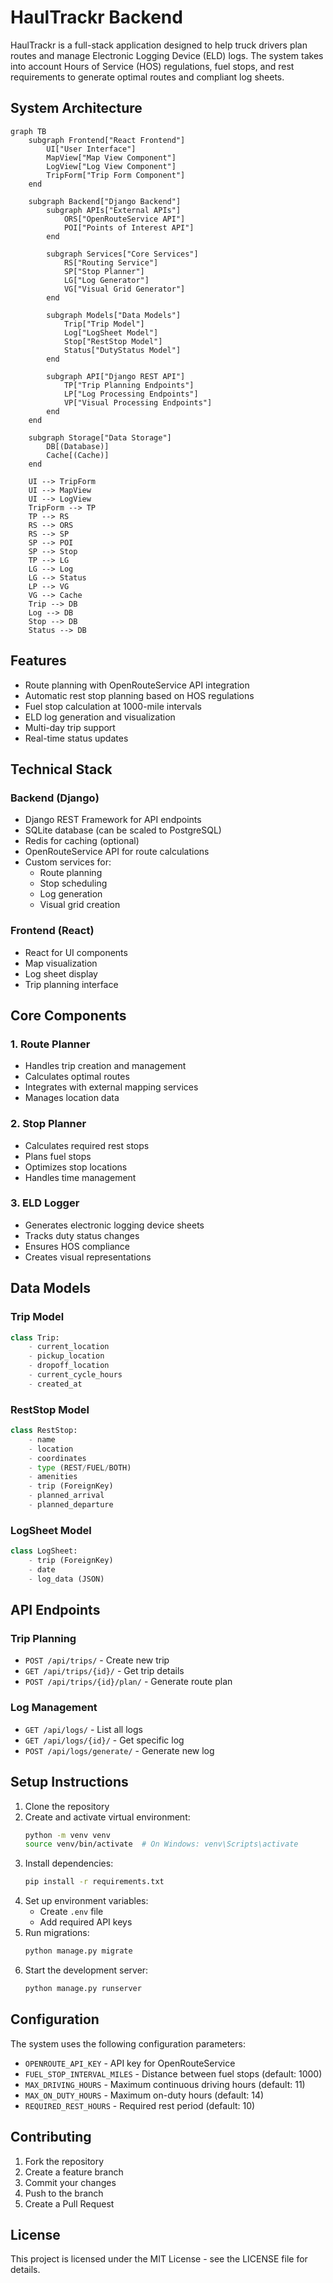 # HaulTrackr Backend

HaulTrackr is a full-stack application designed to help truck drivers plan routes and manage Electronic Logging Device (ELD) logs. The system takes into account Hours of Service (HOS) regulations, fuel stops, and rest requirements to generate optimal routes and compliant log sheets.

## System Architecture

```mermaid
graph TB
    subgraph Frontend["React Frontend"]
        UI["User Interface"]
        MapView["Map View Component"]
        LogView["Log View Component"]
        TripForm["Trip Form Component"]
    end

    subgraph Backend["Django Backend"]
        subgraph APIs["External APIs"]
            ORS["OpenRouteService API"]
            POI["Points of Interest API"]
        end

        subgraph Services["Core Services"]
            RS["Routing Service"]
            SP["Stop Planner"]
            LG["Log Generator"]
            VG["Visual Grid Generator"]
        end

        subgraph Models["Data Models"]
            Trip["Trip Model"]
            Log["LogSheet Model"]
            Stop["RestStop Model"]
            Status["DutyStatus Model"]
        end

        subgraph API["Django REST API"]
            TP["Trip Planning Endpoints"]
            LP["Log Processing Endpoints"]
            VP["Visual Processing Endpoints"]
        end
    end

    subgraph Storage["Data Storage"]
        DB[(Database)]
        Cache[(Cache)]
    end

    UI --> TripForm
    UI --> MapView
    UI --> LogView
    TripForm --> TP
    TP --> RS
    RS --> ORS
    RS --> SP
    SP --> POI
    SP --> Stop
    TP --> LG
    LG --> Log
    LG --> Status
    LP --> VG
    VG --> Cache
    Trip --> DB
    Log --> DB
    Stop --> DB
    Status --> DB
```

## Features

- Route planning with OpenRouteService API integration
- Automatic rest stop planning based on HOS regulations
- Fuel stop calculation at 1000-mile intervals
- ELD log generation and visualization
- Multi-day trip support
- Real-time status updates

## Technical Stack

### Backend (Django)

- Django REST Framework for API endpoints
- SQLite database (can be scaled to PostgreSQL)
- Redis for caching (optional)
- OpenRouteService API for route calculations
- Custom services for:
  - Route planning
  - Stop scheduling
  - Log generation
  - Visual grid creation

### Frontend (React)

- React for UI components
- Map visualization
- Log sheet display
- Trip planning interface

## Core Components

### 1. Route Planner

- Handles trip creation and management
- Calculates optimal routes
- Integrates with external mapping services
- Manages location data

### 2. Stop Planner

- Calculates required rest stops
- Plans fuel stops
- Optimizes stop locations
- Handles time management

### 3. ELD Logger

- Generates electronic logging device sheets
- Tracks duty status changes
- Ensures HOS compliance
- Creates visual representations

## Data Models

### Trip Model

```python
class Trip:
    - current_location
    - pickup_location
    - dropoff_location
    - current_cycle_hours
    - created_at
```

### RestStop Model

```python
class RestStop:
    - name
    - location
    - coordinates
    - type (REST/FUEL/BOTH)
    - amenities
    - trip (ForeignKey)
    - planned_arrival
    - planned_departure
```

### LogSheet Model

```python
class LogSheet:
    - trip (ForeignKey)
    - date
    - log_data (JSON)
```

## API Endpoints

### Trip Planning

- `POST /api/trips/` - Create new trip
- `GET /api/trips/{id}/` - Get trip details
- `POST /api/trips/{id}/plan/` - Generate route plan

### Log Management

- `GET /api/logs/` - List all logs
- `GET /api/logs/{id}/` - Get specific log
- `POST /api/logs/generate/` - Generate new log

## Setup Instructions

1. Clone the repository
2. Create and activate virtual environment:
   ```bash
   python -m venv venv
   source venv/bin/activate  # On Windows: venv\Scripts\activate
   ```
3. Install dependencies:
   ```bash
   pip install -r requirements.txt
   ```
4. Set up environment variables:
   - Create `.env` file
   - Add required API keys
5. Run migrations:
   ```bash
   python manage.py migrate
   ```
6. Start the development server:
   ```bash
   python manage.py runserver
   ```

## Configuration

The system uses the following configuration parameters:

- `OPENROUTE_API_KEY` - API key for OpenRouteService
- `FUEL_STOP_INTERVAL_MILES` - Distance between fuel stops (default: 1000)
- `MAX_DRIVING_HOURS` - Maximum continuous driving hours (default: 11)
- `MAX_ON_DUTY_HOURS` - Maximum on-duty hours (default: 14)
- `REQUIRED_REST_HOURS` - Required rest period (default: 10)

## Contributing

1. Fork the repository
2. Create a feature branch
3. Commit your changes
4. Push to the branch
5. Create a Pull Request

## License

This project is licensed under the MIT License - see the LICENSE file for details.


